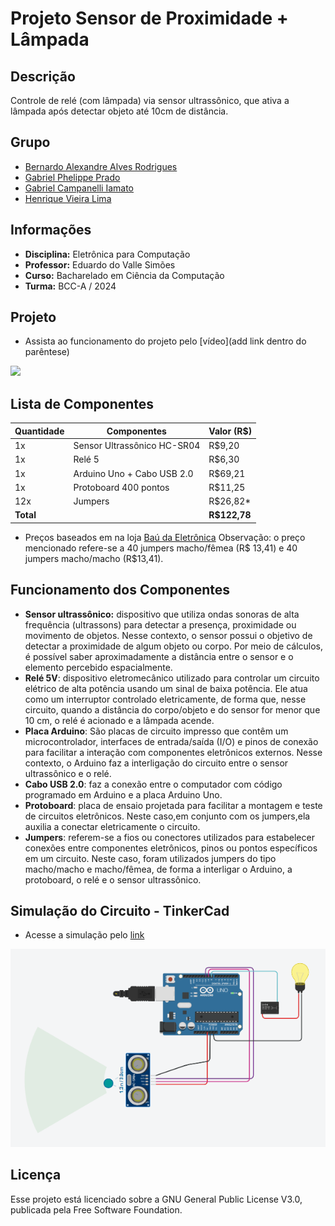 # Projeto Sensor de Proximidade + Lâmpada

## Descrição
Controle de relé (com lâmpada) via sensor ultrassônico, que ativa a lâmpada após detectar objeto até 10cm de distância.

## Grupo
 - [Bernardo Alexandre Alves Rodrigues](mailto:bernardorodrigues@usp.br)
 - [Gabriel Phelippe Prado](mailto:gabriel.phelippe@usp.br)
 - [Gabriel Campanelli Iamato](mailto:gabriel.c.iamato@usp.br)
 - [Henrique Vieira Lima](mailto:vieira.henrique@usp.br)

## Informações
 - **Disciplina:** Eletrônica para Computação
 - **Professor:** Eduardo do Valle Simões
 - **Curso:** Bacharelado em Ciência da Computação
 - **Turma:** BCC-A / 2024 

## Projeto
 - Assista ao funcionamento do projeto pelo [vídeo](add link dentro do parêntese)

<img src="./Imagens/Projeto.jpg">

## Lista de Componentes
| Quantidade | Componentes             | Valor (R$) |
|-----|------------------------------|-|
| 1x  | Sensor Ultrassônico HC-SR04    | R$9,20  |
| 1x  | Relé 5                         | R$6,30  |
| 1x  | Arduino Uno + Cabo USB 2.0     | R$69,21  |
| 1x  | Protoboard 400 pontos          | R$11,25  |
| 12x | Jumpers                        | R$26,82* |
| **Total** |                 | **R$122,78** |
 - Preços baseados em na loja [Baú da Eletrônica](https://www.baudaeletronica.com.br/)
Observação: o preço mencionado refere-se a 40 jumpers macho/fêmea (R$ 13,41) e 40 jumpers macho/macho (R$13,41).

## Funcionamento dos Componentes
 - **Sensor ultrassônico:** dispositivo que utiliza ondas sonoras de alta frequência (ultrassons) para detectar a presença, proximidade ou movimento de objetos. Nesse contexto, o sensor possui o objetivo de detectar a proximidade de algum objeto ou corpo. Por meio de cálculos, é possível saber aproximadamente a distância entre o sensor e o elemento percebido espacialmente.
 - **Relé 5V**: dispositivo eletromecânico utilizado para controlar um circuito elétrico de alta potência usando um sinal de baixa potência. Ele atua como um interruptor controlado eletricamente, de forma que, nesse circuito, quando a distância do corpo/objeto e do sensor for menor que 10 cm, o relé é acionado e a lâmpada acende. 
 - **Placa Arduino**: São placas de circuito impresso que contêm um microcontrolador, interfaces de entrada/saída (I/O) e pinos de conexão para facilitar a interação com componentes eletrônicos externos. Nesse contexto, o Arduino faz a interligação do circuito entre o sensor ultrassônico e o relé.
 - **Cabo USB 2.0**: faz a conexão entre o computador com código programado em Arduino e a placa Arduino Uno.
- **Protoboard**: placa de ensaio projetada para facilitar a montagem e teste de circuitos eletrônicos. Neste caso,em conjunto com os jumpers,ela auxilia a conectar eletricamente o circuito.
- **Jumpers**: referem-se a fios ou conectores utilizados para estabelecer conexões entre componentes eletrônicos, pinos ou pontos específicos em um circuito. Neste caso, foram utilizados jumpers do tipo macho/macho e macho/fêmea, de forma a interligar o Arduino, a protoboard, o relé e o sensor ultrassônico.

## Simulação do Circuito - TinkerCad
 - Acesse a simulação pelo [link](https://www.tinkercad.com/things/19FjRUZjI8t-surprising-jaiks-amberis/editel?sharecode=7t6YGLirJyuSfUvyjJXeBa_XiOWTuRGZKjtrNH2g5Rg)

<img src="./Imagens/Simulação.png">

## Licença
Esse projeto está licenciado sobre a GNU General Public License V3.0, publicada pela Free Software Foundation.
